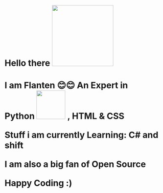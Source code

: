 <h1> Hello there <img src="https://c.tenor.com/-B81ztWwYAYAAAAi/covid-hi.gif" width="200px"> <h1>



 
 I am Flanten 😊😊
 An Expert in Python <img src="http://clipart-library.com/image_gallery2/Python-Logo-Free-Download-PNG.png" width="94px"> , HTML & CSS
  
  
  
  
  
 Stuff i am currently Learning:    C# and shift

  I am also a big fan of Open Source
   
  
  Happy Coding :)
  
